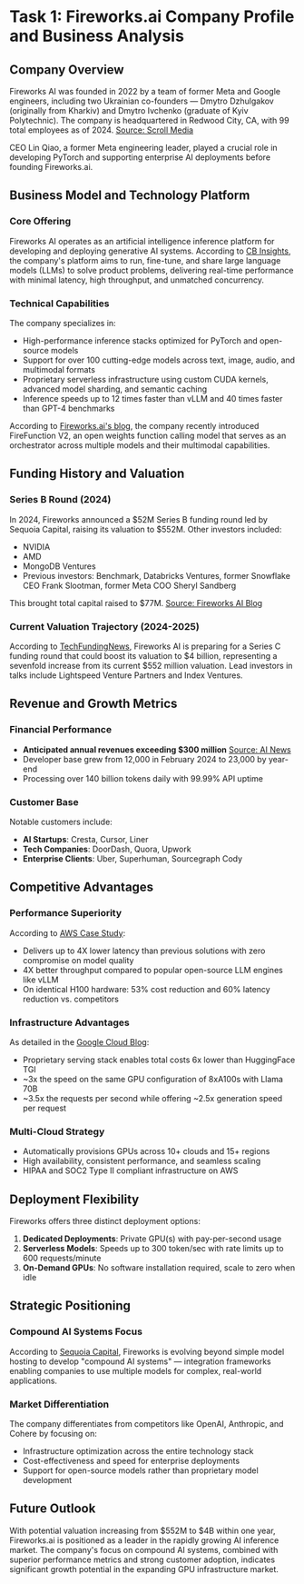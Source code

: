 # Task 1: Fireworks.ai Company Profile and Business Analysis

## Company Overview

Fireworks AI was founded in 2022 by a team of former Meta and Google engineers, including two Ukrainian co-founders — Dmytro Dzhulgakov (originally from Kharkiv) and Dmytro Ivchenko (graduate of Kyiv Polytechnic). The company is headquartered in Redwood City, CA, with 99 total employees as of 2024. [Source: Scroll Media](https://scroll.media/en/2025/05/19/fireworks-ai-soars-from-552m-to-4b-valuation-two-ukrainians-among-founders/)

CEO Lin Qiao, a former Meta engineering leader, played a crucial role in developing PyTorch and supporting enterprise AI deployments before founding Fireworks.ai.

## Business Model and Technology Platform

### Core Offering
Fireworks AI operates as an artificial intelligence inference platform for developing and deploying generative AI systems. According to [CB Insights](https://www.cbinsights.com/company/fireworks-ai/financials), the company's platform aims to run, fine-tune, and share large language models (LLMs) to solve product problems, delivering real-time performance with minimal latency, high throughput, and unmatched concurrency.

### Technical Capabilities
The company specializes in:
- High-performance inference stacks optimized for PyTorch and open-source models
- Support for over 100 cutting-edge models across text, image, audio, and multimodal formats
- Proprietary serverless infrastructure using custom CUDA kernels, advanced model sharding, and semantic caching
- Inference speeds up to 12 times faster than vLLM and 40 times faster than GPT-4 benchmarks

According to [Fireworks.ai's blog](https://fireworks.ai/blog/fireworks-ai-series-b-compound-ai), the company recently introduced FireFunction V2, an open weights function calling model that serves as an orchestrator across multiple models and their multimodal capabilities.

## Funding History and Valuation

### Series B Round (2024)
In 2024, Fireworks announced a $52M Series B funding round led by Sequoia Capital, raising its valuation to $552M. Other investors included:
- NVIDIA
- AMD
- MongoDB Ventures
- Previous investors: Benchmark, Databricks Ventures, former Snowflake CEO Frank Slootman, former Meta COO Sheryl Sandberg

This brought total capital raised to $77M. [Source: Fireworks AI Blog](https://fireworks.ai/blog/fireworks-ai-series-b-compound-ai)

### Current Valuation Trajectory (2024-2025)
According to [TechFundingNews](https://techfundingnews.com/nvidia-backed-fireworks-ai-4-billion-valuation-funding/), Fireworks AI is preparing for a Series C funding round that could boost its valuation to $4 billion, representing a sevenfold increase from its current $552 million valuation. Lead investors in talks include Lightspeed Venture Partners and Index Ventures.

## Revenue and Growth Metrics

### Financial Performance
- **Anticipated annual revenues exceeding $300 million** [Source: AI News](https://www.ainvest.com/news/fireworks-ai-targets-4-billion-valuation-surging-600-open-source-ai-demand-2507/)
- Developer base grew from 12,000 in February 2024 to 23,000 by year-end
- Processing over 140 billion tokens daily with 99.99% API uptime

### Customer Base
Notable customers include:
- **AI Startups**: Cresta, Cursor, Liner
- **Tech Companies**: DoorDash, Quora, Upwork
- **Enterprise Clients**: Uber, Superhuman, Sourcegraph Cody

## Competitive Advantages

### Performance Superiority
According to [AWS Case Study](https://aws.amazon.com/solutions/case-studies/fireworks-ai-case-study/):
- Delivers up to 4X lower latency than previous solutions with zero compromise on model quality
- 4X better throughput compared to popular open-source LLM engines like vLLM
- On identical H100 hardware: 53% cost reduction and 60% latency reduction vs. competitors

### Infrastructure Advantages
As detailed in the [Google Cloud Blog](https://cloud.google.com/blog/topics/startups/fireworks-ai-gen-ai-efficient-inference-engine):
- Proprietary serving stack enables total costs 6x lower than HuggingFace TGI
- ~3x the speed on the same GPU configuration of 8xA100s with Llama 70B
- ~3.5x the requests per second while offering ~2.5x generation speed per request

### Multi-Cloud Strategy
- Automatically provisions GPUs across 10+ clouds and 15+ regions
- High availability, consistent performance, and seamless scaling
- HIPAA and SOC2 Type II compliant infrastructure on AWS

## Deployment Flexibility

Fireworks offers three distinct deployment options:
1. **Dedicated Deployments**: Private GPU(s) with pay-per-second usage
2. **Serverless Models**: Speeds up to 300 token/sec with rate limits up to 600 requests/minute
3. **On-Demand GPUs**: No software installation required, scale to zero when idle

## Strategic Positioning

### Compound AI Systems Focus
According to [Sequoia Capital](https://www.sequoiacap.com/article/fireworks-production-deployments-for-the-compound-ai-future/), Fireworks is evolving beyond simple model hosting to develop "compound AI systems" — integration frameworks enabling companies to use multiple models for complex, real-world applications.

### Market Differentiation
The company differentiates from competitors like OpenAI, Anthropic, and Cohere by focusing on:
- Infrastructure optimization across the entire technology stack
- Cost-effectiveness and speed for enterprise deployments
- Support for open-source models rather than proprietary model development

## Future Outlook

With potential valuation increasing from $552M to $4B within one year, Fireworks.ai is positioned as a leader in the rapidly growing AI inference market. The company's focus on compound AI systems, combined with superior performance metrics and strong customer adoption, indicates significant growth potential in the expanding GPU infrastructure market.